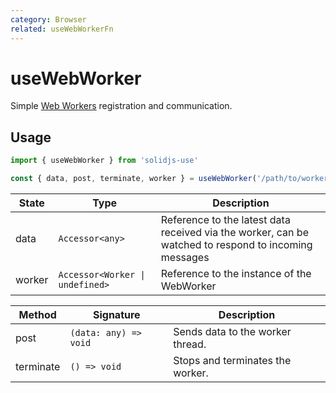 ```yaml
---
category: Browser
related: useWebWorkerFn
---
```


# useWebWorker

Simple [Web Workers](https://developer.mozilla.org/en-US/docs/Web/API/Web_Workers_API/Using_web_workers) registration and communication.

## Usage

```js
import { useWebWorker } from 'solidjs-use'

const { data, post, terminate, worker } = useWebWorker('/path/to/worker.js')
```

| State  | Type                            | Description                                                                                          |
| ------ | ------------------------------- | ---------------------------------------------------------------------------------------------------- |
| data   | `Accessor<any>`                 | Reference to the latest data received via the worker, can be watched to respond to incoming messages |
| worker | `Accessor<Worker \| undefined>` | Reference to the instance of the WebWorker                                                           |

| Method    | Signature             | Description                      |
| --------- | --------------------- | -------------------------------- |
| post      | `(data: any) => void` | Sends data to the worker thread. |
| terminate | `() => void`          | Stops and terminates the worker. |
